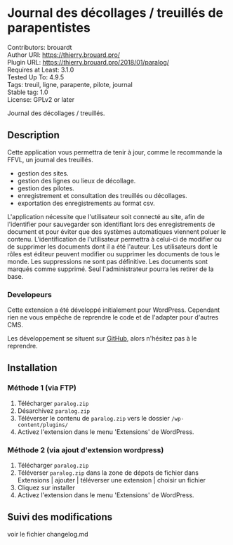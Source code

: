 # Journal des décollages / treuillés de parapentistes  
Contributors: brouardt  
Author URI: https://thierry.brouard.pro/  
Plugin URL: https://thierry.brouard.pro/2018/01/paralog/  
Requires at Least: 3.1.0  
Tested Up To: 4.9.5  
Tags: treuil, ligne, parapente, pilote, journal  
Stable tag: 1.0  
License: GPLv2 or later  

Journal des décollages / treuillés.

## Description

Cette application vous permettra de tenir à jour, comme le recommande la FFVL, un journal des treuillés.

* gestion des sites.
* gestion des lignes ou lieux de décollage.
* gestion des pilotes.
* enregistrement et consultation des treuillés ou décollages.
* exportation des enregistrements au format csv.

L'application nécessite que l'utilisateur soit connecté au site, afin de l'identifier pour sauvegarder son identifiant lors des enregistrements de document et pour éviter que des systèmes automatiques viennent poluer le contenu. L'identification de l'utilisateur permettra à celui-ci de modifier ou de supprimer les documents dont il a été l'auteur. Les utilisateurs dont le rôles est éditeur peuvent modifier ou supprimer les documents de tous le monde. 
Les suppressions ne sont pas définitive. Les documents sont marqués comme supprimé. Seul l'administrateur pourra les retirer de la base.

### Developeurs

Cette extension a été développé initialement pour WordPress. Cependant rien ne vous empêche de reprendre le code et de l'adapter pour d'autres CMS.

Les développement se situent sur [GitHub](https://github.com/brouardt/paralog), alors n'hésitez pas à le reprendre.

## Installation
### Méthode 1 (via FTP)

1. Télécharger `paralog.zip`
2. Désarchivez `paralog.zip`
3. Téléverser le contenu de `paralog.zip` vers le dossier `/wp-content/plugins/`
4. Activez l'extension dans le menu 'Extensions' de WordPress.

### Méthode 2 (via ajout d'extension wordpress)

1. Télécharger `paralog.zip`
2. Téléverser `paralog.zip` dans la zone de dépots de fichier dans Extensions | ajouter | téléverser une extension | choisir un fichier
3. Cliquez sur installer
4. Activez l'extension dans le menu 'Extensions' de WordPress.

## Suivi des modifications

voir le fichier changelog.md
